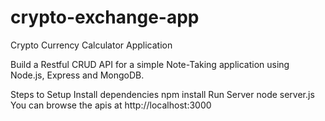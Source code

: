 # crypto-exchange-app
Crypto Currency Calculator Application


Build a Restful CRUD API for a simple Note-Taking application using Node.js, Express and MongoDB.

Steps to Setup
Install dependencies
npm install
Run Server
node server.js
You can browse the apis at http://localhost:3000


